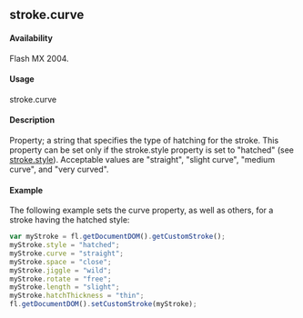 ## stroke.curve

#### Availability

Flash MX 2004.

#### Usage

stroke.curve

#### Description

Property; a string that specifies the type of hatching for the stroke. This property can be set only if the stroke.style property is set to "hatched" (see [stroke.style](../Stroke_object/stroke20.md)). Acceptable values are "straight", "slight curve", "medium curve", and "very curved".

#### Example


The following example sets the curve property, as well as others, for a stroke having the hatched style:
```javascript
var myStroke = fl.getDocumentDOM().getCustomStroke();
myStroke.style = "hatched";
myStroke.curve = "straight"; 
myStroke.space = "close"; 
myStroke.jiggle = "wild"; 
myStroke.rotate = "free";
myStroke.length = "slight";
myStroke.hatchThickness = "thin";
fl.getDocumentDOM().setCustomStroke(myStroke);

```